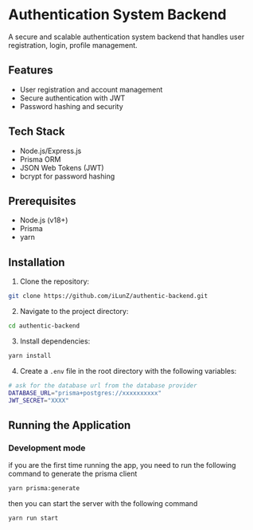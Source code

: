 # Authentication System Backend

A secure and scalable authentication system backend that handles user registration, login, profile management.

## Features

- User registration and account management
- Secure authentication with JWT
- Password hashing and security

## Tech Stack

- Node.js/Express.js
- Prisma ORM
- JSON Web Tokens (JWT)
- bcrypt for password hashing

## Prerequisites

- Node.js (v18+)
- Prisma
- yarn

## Installation

1. Clone the repository:

```bash
git clone https://github.com/iLunZ/authentic-backend.git
```

2. Navigate to the project directory:

```bash
cd authentic-backend
```

3. Install dependencies:

```bash
yarn install
```

4. Create a `.env` file in the root directory with the following variables:

```bash
# ask for the database url from the database provider
DATABASE_URL="prisma+postgres://xxxxxxxxxx" 
JWT_SECRET="XXXX"
```

## Running the Application

### Development mode
if you are the first time running the app, you need to run the following command to generate the prisma client
```bash
yarn prisma:generate
```
then you can start the server with the following command

```bash
yarn run start
```
